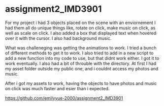 # assignment2_IMD3901

For my project i had 3 objects placed on the scene with an enviornement I had them all
do unique things like, rotate on click, make music on click, as well as scale on click.
I also added a box that displayed text when hovered over it with the cursor. I also had background music.

What was challeneging was getting the animations to work. I tried a bunch of
different methods to get it to work. I also tried to add in a new script to add a new
function into my code to use, but that didnt work either. I got it to work eventually. I also
had a bit of throuble with the directory. At first I had my asset folder outside my public one,
and i couldnt access my photos and music.

After i got my assets to work, having the objects to have photos
and music on click was much faster and esier than i expected.

https://github.com/emilyyue-2000/assignment2_IMD3901
